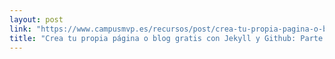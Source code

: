 ```yaml
---
layout: post
link: "https://www.campusmvp.es/recursos/post/crea-tu-propia-pagina-o-blog-gratis-con-jekyll-y-github-parte-4-compilacion-en-la-nube-y-gestion-de-plugins.aspx"
title: "Crea tu propia página o blog gratis con Jekyll y Github: Parte 4 - Compilación en la nube y gestión de plugins"
---
```

